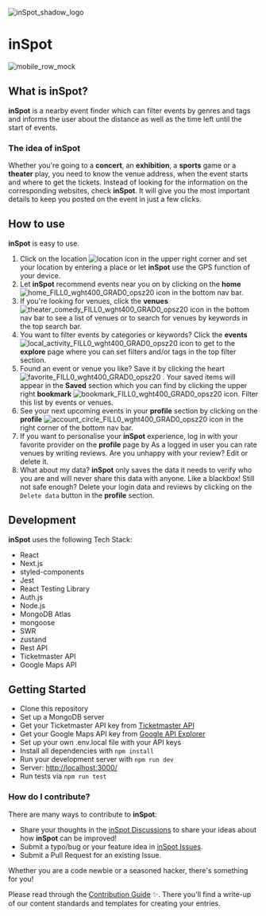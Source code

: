 ![inSpot_shadow_logo](https://user-images.githubusercontent.com/91165689/235646017-196e01a5-2691-47ea-aa81-cb3e3d630b09.png)
# inSpot
![mobile_row_mock](https://user-images.githubusercontent.com/91165689/235646389-440d125d-4bba-48a8-bc92-ef82255610d6.png)

## What is inSpot?
**inSpot** is a nearby event finder which can filter events by genres and tags and informs the user about the distance as well as the time left until the start of events.

### The idea of inSpot
Whether you're going to a __concert__, an __exhibition__, a __sports__ game or a __theater__ play, you need to know the venue address, when the event starts and where to get the tickets. Instead of looking for the information on the corresponding websites, check **inSpot**. It will give you the most important details to keep you posted on the event in just a few clicks.

## How to use
**inSpot** is easy to use.
1. Click on the location ![location](https://user-images.githubusercontent.com/91165689/235649924-fc8648d5-4e52-432a-83b0-e9b524dbf2fb.png)
icon in the upper right corner and set your location by entering a place or let **inSpot** use the GPS function of your device.
2. Let **inSpot** recommend events near you on by clicking on the __home__ ![home_FILL0_wght400_GRAD0_opsz20](https://user-images.githubusercontent.com/91165689/235650073-faa9c21d-4453-43c8-a68a-b0bdce5e56f8.png)
icon in the bottom nav bar.
3. If you're looking for venues, click the __venues__ ![theater_comedy_FILL0_wght400_GRAD0_opsz20](https://user-images.githubusercontent.com/91165689/235650170-dddf4a0b-c510-429b-9b02-7ef831bb062f.png)
icon in the bottom nav bar to see a list of venues or to search for venues by keywords in the top search bar.
4. You want to filter events by categories or keywords? Click the __events__ ![local_activity_FILL0_wght400_GRAD0_opsz20](https://user-images.githubusercontent.com/91165689/235650265-eba58975-ae41-4136-a3ea-5eb6feb6aad9.png)
icon to get to the __explore__ page where you can set filters and/or tags in the top filter section.
5. Found an event or venue you like? Save it by clicking the heart ![favorite_FILL0_wght400_GRAD0_opsz20](https://user-images.githubusercontent.com/91165689/235650331-aa8ec5c2-5f16-4141-8fec-170da8a3a86b.png)
. Your saved items will appear in the __Saved__ section which you can find by clicking the upper right __bookmark__ ![bookmark_FILL0_wght400_GRAD0_opsz20](https://user-images.githubusercontent.com/91165689/235650429-45498e5a-db0e-45fc-86e1-e3b7dafac9b8.png)
icon. Filter this list by events or venues.
6. See your next upcoming events in your __profile__ section by clicking on the __profile__ ![account_circle_FILL0_wght400_GRAD0_opsz20](https://user-images.githubusercontent.com/91165689/235650497-6ecc3cdc-2778-4425-9372-88f3a7bc9b42.png)
icon in the right corner of the bottom nav bar.
7. If you want to personalise your **inSpot** experience, log in with your favorite provider on the __profile__ page by As a logged in user you can rate venues by writing reviews. Are you unhappy with your review? Edit or delete it.
8. What about my data? **inSpot** only saves the data it needs to verify who you are and will never share this data with anyone. Like a blackbox! Still not safe enough? Delete your login data and reviews by clicking on the `Delete data` button in the __profile__ section.

## Development
**inSpot** uses the following Tech Stack:
- React
- Next.js
- styled-components
- Jest
- React Testing Library
- Auth.js
- Node.js
- MongoDB Atlas
- mongoose
- SWR
- zustand
- Rest API
- Ticketmaster API
- Google Maps API

## Getting Started

- Clone this repository
- Set up a MongoDB server
- Get your Ticketmaster API key from [Ticketmaster API](https://developer.ticketmaster.com/products-and-docs/apis/getting-started/)
- Get your Google Maps API key from [Google API Explorer](https://developers.google.com/apis-explorer)
- Set up your own .env.local file with your API keys
- Install all dependencies with `npm install`
- Run your development server with `npm run dev`
- Server: [http://localhost:3000/](http://localhost:3000/)
- Run tests via `npm run test`

### How do I contribute?

There are many ways to contribute to **inSpot**:

- Share your thoughts in the [inSpot Discussions](https://github.com/toshydev/inspot/discussions) to share your ideas about how **inSpot** can be improved!
- Submit a typo/bug or your feature idea in [inSpot Issues](https://github.com/toshydev/inspot/issues).
- Submit a Pull Request for an existing Issue.

Whether you are a code newbie or a seasoned hacker, there's something for you!

Please read through the [Contribution Guide](https://github.com/toshydev/inspot/blob/main/CODE_OF_CONDUCT.md) ✨. There you'll find a write-up of our content standards and templates for creating your entries.
